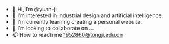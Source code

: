 - 👋 Hi, I’m @yuan-jl
- 👀 I’m interested in industrial design and artificial intelligence.
- 🌱 I’m currently learning creating a personal website.
- 💞️ I’m looking to collaborate on ...
- 📫 How to reach me 1952860@tongji.edu.cn

<!---
yuan-jl/yuan-jl is a ✨ special ✨ repository because its `README.md` (this file) appears on your GitHub profile.
You can click the Preview link to take a look at your changes.
--->
